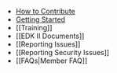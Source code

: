 <ul>
 
 
<li><a href="http://www.tianocore.org/contrib/" title="How to Contribute"> How to Contribute </a></li>


<li><a href="http://www.tianocore.org/contrib/getting-started.html" title="Getting Started"> Getting Started </a></li>

<li>[[Training]]</li>
 
<li>[[EDK II Documents]]</li>

<li>[[Reporting Issues]]</li>

<li>[[Reporting Security Issues]]</li>
  
<li>[[FAQs|Member FAQ]]</li>
 
</ul>
